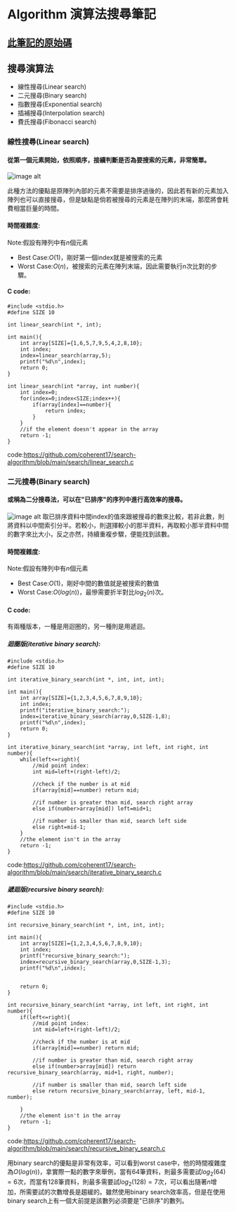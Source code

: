 # **Algorithm 演算法搜尋筆記**
**[此筆記的原始碼](https://hackmd.io/qi8shArlSsS09WCNOVLyow?both)**
---
## 搜尋演算法
*    線性搜尋(Linear search)
*    二元搜尋(Binary search)
*    指數搜尋(Exponential search)
*    插補搜尋(Interpolation search)
*    費氏搜尋(Fibonacci search)

### **線性搜尋(Linear search)**
#### 從第一個元素開始，依照順序，接續判斷是否為要搜索的元素，非常簡單。
![image alt](https://www.tutorialspoint.com/data_structures_algorithms/images/linear_search.gif)  

此種方法的優點是原陣列內部的元素不需要是排序過後的，因此若有新的元素加入陣列也可以直接搜尋，但是缺點是倘若被搜尋的元素是在陣列的末端，那麼將會耗費相當巨量的時間。

#### 時間複雜度:
Note:假設有陣列中有$n$個元素
*    Best Case:$O(1)$，剛好第一個index就是被搜索的元素
*    Worst Case:$O(n)$，被搜索的元素在陣列末端，因此需要執行$n$次比對的步驟。

#### C code:
```c=
#include <stdio.h>
#define SIZE 10

int linear_search(int *, int);

int main(){
    int array[SIZE]={1,6,5,7,9,5,4,2,8,10};
    int index;
    index=linear_search(array,5);
    printf("%d\n",index);
    return 0;
}

int linear_search(int *array, int number){
    int index=0;
    for(index=0;index<SIZE;index++){
        if(array[index]==number){
            return index;
        }
    }
    //if the element doesn't appear in the array
    return -1;
}
```
code:https://github.com/coherent17/search-algorithm/blob/main/search/linear_search.c

### **二元搜尋(Binary search)**
#### 或稱為二分搜尋法，可以在"已排序"的序列中進行高效率的搜尋。
![image alt](https://d18l82el6cdm1i.cloudfront.net/uploads/bePceUMnSG-binary_search_gif.gif)
取已排序資料中間index的值來跟被搜尋的數來比較，若非此數，則將資料以中間索引分半。若較小，則選擇較小的那半資料，再取較小那半資料中間的數字來比大小，反之亦然，持續重複步驟，便能找到該數。

#### 時間複雜度:
Note:假設有陣列中有$n$個元素
*    Best Case:$O(1)$，剛好中間的數值就是被搜索的數值
*    Worst Case:$O(log(n))$，最慘需要折半對比$log_2(n)$次。

#### C code:
有兩種版本，一種是用迴圈的，另一種則是用遞迴。
##### 迴圈版(iterative binary search):
```c=
#include <stdio.h>
#define SIZE 10

int iterative_binary_search(int *, int, int, int);

int main(){
    int array[SIZE]={1,2,3,4,5,6,7,8,9,10};
    int index;
    printf("iterative_binary_search:");
    index=iterative_binary_search(array,0,SIZE-1,8);
    printf("%d\n",index);
    return 0;
}

int iterative_binary_search(int *array, int left, int right, int number){
    while(left<=right){
        //mid point index:
        int mid=left+(right-left)/2;

        //check if the number is at mid
        if(array[mid]==number) return mid;
        
        //if number is greater than mid, search right array
        else if(number>array[mid]) left=mid+1;

        //if number is smaller than mid, search left side
        else right=mid-1;
    }
    //the element isn't in the array
    return -1;
}
```
code:https://github.com/coherent17/search-algorithm/blob/main/search/iterative_binary_search.c
##### 遞迴版(recursive binary search):
```c=
#include <stdio.h>
#define SIZE 10

int recursive_binary_search(int *, int, int, int);

int main(){
    int array[SIZE]={1,2,3,4,5,6,7,8,9,10};
    int index;
    printf("recursive_binary_search:");
    index=recursive_binary_search(array,0,SIZE-1,3);
    printf("%d\n",index);


    return 0;
}

int recursive_binary_search(int *array, int left, int right, int number){
    if(left<=right){
        //mid point index:
        int mid=left+(right-left)/2;
        
        //check if the number is at mid
        if(array[mid]==number) return mid;

        //if number is greater than mid, search right array
        else if(number>array[mid]) return recursive_binary_search(array, mid+1, right, number);

        //if number is smaller than mid, search left side
        else return recursive_binary_search(array, left, mid-1, number);

    }
    //the element isn't in the array
    return -1;
}
```
code:https://github.com/coherent17/search-algorithm/blob/main/search/recursive_binary_search.c  

用binary search的優點是非常有效率，可以看到worst case中，他的時間複雜度為$O(log(n))$，拿實際一點的數字來舉例，當有64筆資料，則最多需要試$log_2(64)=6$次，而當有128筆資料，則最多需要試$log_2(128)=7$次，可以看出隨著$n$增加，所需要試的次數增長是趨緩的。雖然使用binary search效率高，但是在使用binary search上有一個大前提是該數列必須要是"已排序"的數列。